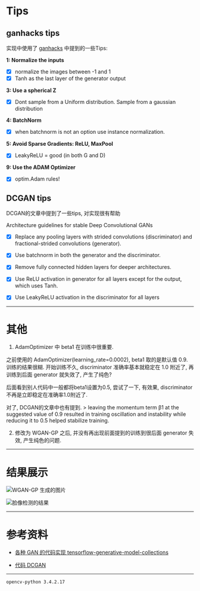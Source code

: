 
# Tips

## ganhacks tips

实现中使用了 [ganhacks](https://github.com/soumith/ganhacks) 中提到的一些Tips:

**1: Normalize the inputs**

- [x] normalize the images between -1 and 1
- [x] Tanh as the last layer of the generator output

**3: Use a spherical Z**

- [x] Dont sample from a Uniform distribution. Sample from a gaussian distribution

**4: BatchNorm**

- [x] when batchnorm is not an option use instance normalization.

**5: Avoid Sparse Gradients: ReLU, MaxPool**

- [x] LeakyReLU = good (in both G and D)

**9: Use the ADAM Optimizer**

- [x] optim.Adam rules!

## DCGAN tips

DCGAN的文章中提到了一些tips, 对实现很有帮助

Architecture guidelines for stable Deep Convolutional GANs

- [x] Replace any pooling layers with strided convolutions (discriminator) and fractional-strided convolutions (generator).

- [x] Use batchnorm in both the generator and the discriminator.

- [x] Remove fully connected hidden layers for deeper architectures.

- [x] Use ReLU activation in generator for all layers except for the output, which uses Tanh.

- [x] Use LeakyReLU activation in the discriminator for all layers

---

# 其他

1. AdamOptimizer 中  beta1 在训练中很重要.

之前使用的 AdamOptimizer(learning_rate=0.0002), beta1 取的是默认值 0.9. 训练的结果很糊. 开始训练不久, discriminator 准确率基本就稳定在 1.0 附近了, 再训练到后面 generator 就失效了, 产生了纯色?

后面看到别人代码中一般都将beta1设置为0.5, 尝试了一下, 有效果, discriminator 不再是立即稳定在准确率1.0附近了. 

对了, DCGAN的文章中也有提到. > leaving the momentum term β1 at the suggested value of 0.9 resulted in training oscillation and instability while reducing it to 0.5 helped stabilize training.

2. 修改为 WGAN-GP 之后, 并没有再出现前面提到的训练到很后面 generator 失效, 产生纯色的问题.

---

# 结果展示

![WGAN-GP 生成的图片](./infer-image.png)

![脸像检测的结果](./baseline_result.png)

---

# 参考资料

- [各种 GAN 的代码实现 tensorflow-generative-model-collections](https://github.com/hwalsuklee/tensorflow-generative-model-collections)

- [代码 DCGAN](https://github.com/carpedm20/DCGAN-tensorflow)

---

`opencv-python 3.4.2.17`
